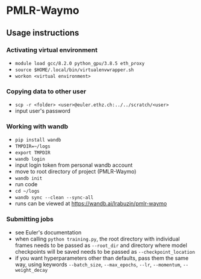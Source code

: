 # PMLR-Waymo

## Usage instructions

### Activating virtual environment

- `module load gcc/8.2.0 python_gpu/3.8.5 eth_proxy`
- `source $HOME/.local/bin/virtualenvwrapper.sh`
- `workon <virtual environment>`

### Copying data to other user

- `scp -r <folder> <user>@euler.ethz.ch:../../scratch/<user>`
- input user's password

### Working with wandb

- `pip install wandb`
- `TMPDIR=~/logs`
- `export TMPDIR`
- `wandb login`
- input login token from personal wandb account
- move to root directory of project (PMLR-Waymo)
- `wandb init`
- run code
- `cd ~/logs`
- `wandb sync --clean --sync-all`
- runs can be viewed at https://wandb.ai/lrabuzin/pmlr-waymo

### Submitting jobs

- see Euler's documentation
- when calling `python training.py`, the root directory with individual frames needs to be passed as `--root_dir` and directory where model checkpoints will be saved needs to be passed as `--checkpoint_location`
- if you want hyperparameters other than defaults, pass them the same way, using keywords `--batch_size`, `--max_epochs`, `--lr`, `--momentum`, `--weight_decay`
